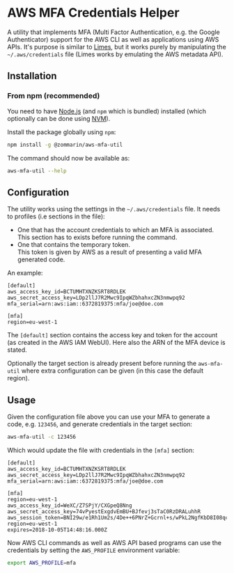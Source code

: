 # AWS MFA Credentials Helper

A utility that implements MFA (Multi Factor Authentication, e.g. the Google Authenticator) support for the AWS CLI as well as applications using AWS APIs. It's purpose is similar to [Limes](https://github.com/otm/limes), but it works purely by manipulating the `~/.aws/credentials` file (Limes works by emulating the AWS metadata API).

## Installation

### From npm (recommended)

You need to have [Node.js](https://nodejs.org/en/) (and `npm` which is bundled) installed (which optionally can be done using [NVM](https://github.com/creationix/nvm/blob/master/README.md)).

Install the package globally using `npm`:

```bash
npm install -g @zommarin/aws-mfa-util
```

The command should now be available as:

```bash
aws-mfa-util --help
```

## Configuration

The utility works using the settings in the `~/.aws/credentials` file. It needs to profiles (i.e sections in the file):

* One that has the account credentials to which an MFA is associated. \
  This section has to exists before running the command.
* One that contains the temporary token. \
  This token is given by AWS as a result of presenting a valid MFA generated code.

An example:

```
[default]
aws_access_key_id=BCTUMHTXNZKSRT8RDLEK
aws_secret_access_key=LDp2llJ7R2Mwc9IpqWZbhahxcZN3nmwpq92
mfa_serial=arn:aws:iam::6372819375:mfa/joe@doe.com

[mfa]
region=eu-west-1
```

The `[default]` section contains the access key and token for the account (as created in the AWS IAM WebUI). Here also the ARN of the MFA device is stated.

Optionally the target section is already present before running the `aws-mfa-util` where extra configuration can be given (in this case the default region).


## Usage

Given the configuration file above you can use your MFA to generate a code, e.g. `123456`, and generate credentials in the target section:

```bash
aws-mfa-util -c 123456
```

Which would update the file with credentials in the `[mfa]` section:

```angular2html
[default]
aws_access_key_id=BCTUMHTXNZKSRT8RDLEK
aws_secret_access_key=LDp2llJ7R2Mwc9IpqWZbhahxcZN3nmwpq92
mfa_serial=arn:aws:iam::6372819375:mfa/joe@doe.com

[mfa]
region=eu-west-1
aws_access_key_id=WeXC/Z7SPjY/CXGpeQ8Nng
aws_secret_access_key=74vPyestExgdvEmBU+BJfevj3sTaC0RzDRALuhhR
aws_session_token=BNI29w/e1Rh1Um2s/4De++6PNrZ+Gcrnl+s/wPkL2NgfKbD8I08qcsycbfQknWOqkH7f9OqaqExWOsM6f9FB2fqRtzYkXCnjl4k6Ay8q5fYQnsASJciRcqhb0KUFZZERWishybaNpud7gjMTt+QCDFczyL4tRPs+30rVsIrIDiWtjYaZB2Y
region=eu-west-1
expires=2018-10-05T14:48:16.000Z
```

Now AWS CLI commands as well as AWS API based programs can use the credentials by setting the `AWS_PROFILE` environment variable:

```bash
export AWS_PROFILE=mfa
```
